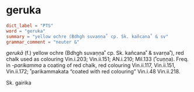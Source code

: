 # geruka

``` toml
dict_label = "PTS"
word = "geruka"
summary = "yellow ochre (Bdhgh suvaṇṇa˚ cp. Sk. kañcana˚ & sv"
grammar_comment = "neuter &"
```

*gerukā* (f.) yellow ochre (Bdhgh suvaṇṇa˚ cp. Sk. kañcana˚ & svarṇa˚), red chalk used as colouring Vin.i.203; Vin.ii.151; AN.i.210; Mil.133 (˚cuṇṇa). Freq. in *\-parikamma* a coating of red chalk, red colouring Vin.ii.117, Vin.ii.151, Vin.ii.172; ˚parikammakata “coated with red colouring” Vin.i.48 Vin.ii.218.

Sk. gairika

